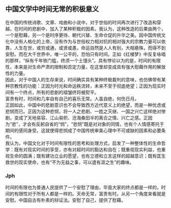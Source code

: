## 中国文学中时间无常的积极意义

在中国的传统诗歌、文章、戏曲和小说中，对于世俗的时间再次进行了改造和穿越，在时间的悲剧中，加入了某种积极的因素。我认为，这种改造的后果由两个，一个是慰藉，另一个是时序更待、朝代兴替、生命仓促的升华之美。因中国传统文化中没有人格化的上帝，没有作为与世俗权力相对抗的相对强大的宗教力量可以依靠，人生在世，或穷或通，或贤或愚，命运自然是人人有别，大相悬殊，而得不到安慰。而在大千世界中，唯一公平的，恐怕只有时间。正如《红楼梦》中反复咏唱的那样，“纵有千年铁门槛，终须一个土馒头”。具有悖论以为的是，时间的有限性，本来是对生命严肃的限制和否定力量，在这里却变成具有强大慰藉作用的解放性的力量。  
因此，对于中国人的生存来说，时间确实具有某种终极裁判的意味，也仿佛带有某种宗教性的功能：正因为时光和命运秩流转，未来不至于彻底绝望；正因为现实时间有一个终点，所有的悲剧的褶皱终将被熨平。  
富贵有时，时间和几率自有自己的喜乐无常。人虽自绝，何伤日月。  
正因如此，中国中的悲剧意识也不会导致西方近代意义上的绝望，而是一种忧虑或悲悯而已。正因为这种悲悯，将一人之悲剧、一姓之灭继、一国之兴亡这样绝对惨剧，变成了天地易容、江山易帜、沧海桑田半的离合之情、兴亡之感。正因为“悲”，才会有反躬自省的“悯”，“悲悯”既是对对象的同情，也有个人情感寄托于期间的感同身受。这就使得悲悯成了中国传统审美心理中不可或缺的因素和必要条件。  
我认为，中国文化对于时间有限性的思考和处理方式，启发了一种整体性的生命哲学：既有对现实时间的享受，亦有对超时间的豁达和自在；既重视现实利益，也重视生命的圆满；既有建功立业的愿望，也有立德和立言这样的超越意识；既有匡生救世的现实使命，也有“不为无益之事，可以遣有涯之生”的趣味。

### Jph

时间的有限也为普通人民提供了一个安慰了理由，毕竟大家的终点都是一样的，时间的有限性对于所有人都是一样的。天命无常，富贵有时。从另一个角度来看就是安慰。中国自古有朴素的辩证法。安慰了自己，提供了慰藉。
